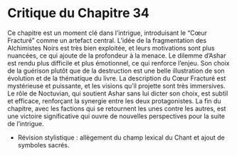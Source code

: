 # Critique du Chapitre 34

Ce chapitre est un moment clé dans l’intrigue, introduisant le “Cœur Fracturé” comme un artefact central. L’idée de la fragmentation des Alchimistes Noirs est très bien exploitée, et leurs motivations sont plus nuancées, ce qui ajoute de la profondeur à la menace.
Le dilemme d’Ashar est rendu plus difficile et plus émotionnel, ce qui renforce l’enjeu. Son choix de la guérison plutôt que de la destruction est une belle illustration de son évolution et de la thématique du livre. La description du Cœur Fracturé est mystérieuse et puissante, et les visions qu’il projette sont très immersives.
Le rôle de Noctuvian, qui soutient Ashar sans lui dicter son choix, est subtil et efficace, renforçant la synergie entre les deux protagonistes. La fin du chapitre, avec les factions qui se retournent les unes contre les autres, est une victoire significative qui ouvre de nouvelles perspectives pour la suite de l’intrigue.
- Révision stylistique : allègement du champ lexical du Chant et ajout de symboles sacrés.
